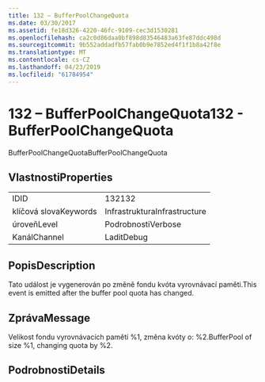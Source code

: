 ```yaml
---
title: 132 – BufferPoolChangeQuota
ms.date: 03/30/2017
ms.assetid: fe18d326-4220-46fc-9109-cec3d1530281
ms.openlocfilehash: ca2c0d86daa0bf898d83546483a63fe87ddc498d
ms.sourcegitcommit: 9b552addadfb57fab0b9e7852ed4f1f1b8a42f8e
ms.translationtype: MT
ms.contentlocale: cs-CZ
ms.lasthandoff: 04/23/2019
ms.locfileid: "61784954"
---
```

# <a name="132---bufferpoolchangequota"></a><span data-ttu-id="72fa7-102">132 – BufferPoolChangeQuota</span><span class="sxs-lookup"><span data-stu-id="72fa7-102">132 - BufferPoolChangeQuota</span></span>
<span data-ttu-id="72fa7-103">BufferPoolChangeQuota</span><span class="sxs-lookup"><span data-stu-id="72fa7-103">BufferPoolChangeQuota</span></span>  
  
## <a name="properties"></a><span data-ttu-id="72fa7-104">Vlastnosti</span><span class="sxs-lookup"><span data-stu-id="72fa7-104">Properties</span></span>  
  
|||  
|-|-|  
|<span data-ttu-id="72fa7-105">ID</span><span class="sxs-lookup"><span data-stu-id="72fa7-105">ID</span></span>|<span data-ttu-id="72fa7-106">132</span><span class="sxs-lookup"><span data-stu-id="72fa7-106">132</span></span>|  
|<span data-ttu-id="72fa7-107">klíčová slova</span><span class="sxs-lookup"><span data-stu-id="72fa7-107">Keywords</span></span>|<span data-ttu-id="72fa7-108">Infrastruktura</span><span class="sxs-lookup"><span data-stu-id="72fa7-108">Infrastructure</span></span>|  
|<span data-ttu-id="72fa7-109">úroveň</span><span class="sxs-lookup"><span data-stu-id="72fa7-109">Level</span></span>|<span data-ttu-id="72fa7-110">Podrobnosti</span><span class="sxs-lookup"><span data-stu-id="72fa7-110">Verbose</span></span>|  
|<span data-ttu-id="72fa7-111">Kanál</span><span class="sxs-lookup"><span data-stu-id="72fa7-111">Channel</span></span>|<span data-ttu-id="72fa7-112">Ladit</span><span class="sxs-lookup"><span data-stu-id="72fa7-112">Debug</span></span>|  
  
## <a name="description"></a><span data-ttu-id="72fa7-113">Popis</span><span class="sxs-lookup"><span data-stu-id="72fa7-113">Description</span></span>  
 <span data-ttu-id="72fa7-114">Tato událost je vygenerován po změně fondu kvóta vyrovnávací paměti.</span><span class="sxs-lookup"><span data-stu-id="72fa7-114">This event is emitted after the buffer pool quota has changed.</span></span>  
  
## <a name="message"></a><span data-ttu-id="72fa7-115">Zpráva</span><span class="sxs-lookup"><span data-stu-id="72fa7-115">Message</span></span>  
 <span data-ttu-id="72fa7-116">Velikost fondu vyrovnávacích pamětí %1, změna kvóty o: %2.</span><span class="sxs-lookup"><span data-stu-id="72fa7-116">BufferPool of size %1, changing quota by %2.</span></span>  
  
## <a name="details"></a><span data-ttu-id="72fa7-117">Podrobnosti</span><span class="sxs-lookup"><span data-stu-id="72fa7-117">Details</span></span>
